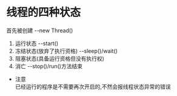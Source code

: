 # 线程的四种状态

首先被创建                  --new Thread()
1. 运行状态                 --start()
2. 冻结状态(放弃了执行资格) --sleep()/wait()
3. 阻塞状态(具备运行资格但没有执行权)
4. 消亡                     --stop()/run()方法结束  


- 注意  
    已经运行的程序是不需要再次开启的,不然会报线程状态异常的错误